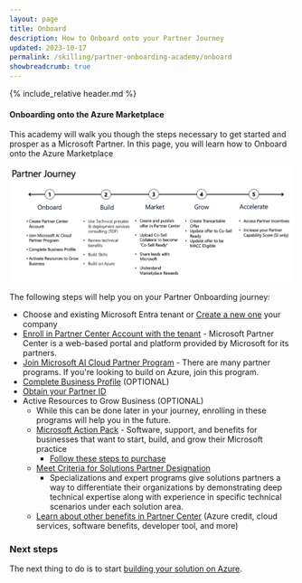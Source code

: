 ```yaml
---
layout: page
title: Onboard 
description: How to Onboard onto your Partner Journey
updated: 2023-10-17
permalink: /skilling/partner-onboarding-academy/onboard
showbreadcrumb: true
---
```

{% include_relative header.md %}

#### Onboarding onto the Azure Marketplace

This academy will walk you though the steps necessary to get started and prosper as a Microsoft Partner.  In this page, you will learn how to Onboard onto the Azure Marketplace

![](../../../assets/partner-onboarding/partner-journey.png)

The following steps will help you on your Partner Onboarding journey:

- Choose and existing Microsoft Entra tenant or [Create a new one](https://learn.microsoft.com/en-us/azure/active-directory/fundamentals/create-new-tenant) your company
- [Enroll in Partner Center Account with the tenant](/PartnerResources/skilling/partner-onboarding-academy/acct) - Microsoft Partner Center is a web-based portal and platform provided by Microsoft for its partners. 
- [Join Microsoft AI Cloud Partner Program](https://learn.microsoft.com/en-us/partner-center/intro-to-cloud-partner-program-membership) - There are many partner programs.  If you're looking to build on Azure, join this program.
- [Complete Business Profile](https://learn.microsoft.com/en-us/partner-center/create-a-marketing-profile) (OPTIONAL)
- [Obtain your Partner ID](https://learn.microsoft.com/en-us/partner-center/partner-center-account-setup#identifiers) 
- Active Resources to Grow Business (OPTIONAL)
  - While this can be done later in your journey, enrolling in these programs will help you in the future.
  - [Microsoft Action Pack](https://partner.microsoft.com/en-us/partnership/action-pack) - Software, support, and benefits for businesses that want to start, build, and grow their Microsoft practice 
    - [Follow these steps to purchase](https://learn.microsoft.com/en-us/partner-center/mpn-get-action-pack)
  - [Meet Criteria for Solutions Partner Designation](https://learn.microsoft.com/en-us/partner-center/introduction-to-pcs)
    - Specializations and expert programs  give solutions partners a way to differentiate their organizations by demonstrating deep technical expertise along with experience in specific technical scenarios under each solution area.
  - [Learn about other benefits in Partner Center](https://learn.microsoft.com/en-gb/partner-center/manage-your-partner-network-benefits) (Azure credit, cloud services, software benefits, developer tool, and more)


### Next steps

The next thing to do is to start [building your solution on Azure](/PartnerResources/skilling/partner-onboarding-academy/build).

